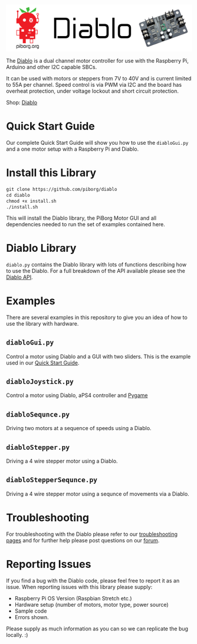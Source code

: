 ![PiBorg's Diablo](diablo_banner.png)

The [Diablo](https://www.piborg.org/diablo) is a dual channel motor controller for use with the Raspberry Pi, Arduino and other I2C capable SBCs.

It can be used with motors or steppers from 7V to 40V and is current limited to 55A per channel. Speed control is via PWM via I2C and the board has overheat protection, under voltage lockout and short circuit protection.

Shop: [Diablo](https://www.piborg.org/diablo)

# Quick Start Guide
Our complete Quick Start Guide will show you how to use the ```diabloGui.py``` and a one motor setup with a Raspberry Pi and Diablo.

# Install this Library
```
git clone https://github.com/piborg/diablo
cd diablo
chmod +x install.sh
./install.sh
```
This will install the Diablo library, the PiBorg Motor GUI and all dependencies needed to run the set of examples contained here.

# Diablo Library
```diablo.py``` contains the Diablo library with lots of functions describing how to use the Diablo. For a full breakdown of the API available please see the [Diablo API]().

# Examples
There are several examples in this repository to give you an idea of how to use the library with hardware.

## ```diabloGui.py```
Control a motor using Diablo and a GUI with two sliders. This is the example used in our [Quick Start Guide]().

## ```diabloJoystick.py```
Control a motor using Diablo, aPS4 controller and [Pygame](https://www.pygame.org/)

## ```diabloSequnce.py```
Driving two motors at a sequence of speeds using a Diablo.

## ```diabloStepper.py```
Driving a 4 wire stepper motor using a Diablo.

## ```diabloStepperSequnce.py```
Driving a 4 wire stepper motor using a sequnce of movements via a Diablo.

# Troubleshooting
For troubleshooting with the Diablo please refer to our [troubleshooting pages](https://www.piborg.org/blog/diablo-troubleshooting) and for further help please post questions on our [forum](http://forum.piborg.org/forum/diablo).

# Reporting Issues

If you find a bug with the Diablo code, please feel free to report it as an issue. When reporting issues with this library please supply:
- Raspberry Pi OS Version (Raspbian Stretch etc.)
- Hardware setup (number of motors, motor type, power source)
- Sample code
- Errors shown.

Please supply as much information as you can so we can replicate the bug locally. :)
